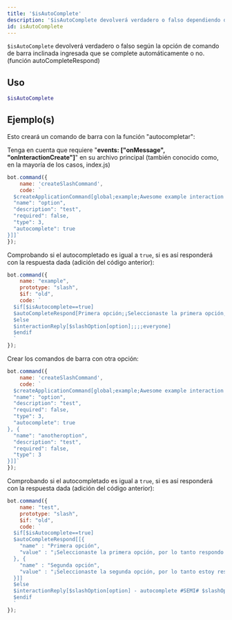 ```yaml
---
title: '$isAutoComplete'
description: '$isAutoComplete devolverá verdadero o falso dependiendo de que la opción de la barra de comandos introducida sea autocompletada o no. (función autoCompleteRespond)'
id: isAutoComplete
---
```


`$isAutoComplete` devolverá verdadero o falso según la opción de comando de barra inclinada ingresada que se complete automáticamente o no. (función autoCompleteRespond)

## Uso

```php
$isAutoComplete
```

## Ejemplo(s)

Esto creará un comando de barra con la función "autocompletar":

Tenga en cuenta que requiere "**events: ["onMessage", "onInteractionCreate"]**" en su archivo principal (también conocido como, en la mayoría de los casos, index.js)

```javascript
bot.command({
    name: 'createSlashCommand',
    code: `
  $createApplicationCommand[global;example;Awesome example interaction command with auto-complete!;true;slash;[{
  "name": "option", 
  "description": "test",
  "required": false,
  "type": 3, 
  "autocomplete": true
}]]`
});
```

Comprobando si el autocompletado es igual a `true`, si es así responderá con la respuesta dada (adición del código anterior):

```javascript
bot.command({
    name: "example",
    prototype: "slash",
    $if: "old",
    code: `
  $if[$isAutocomplete==true]
  $autoCompleteRespond[Primera opción;¡Seleccionaste la primera opción, por lo tanto estoy respondiendo con esto!;Segunda opción;¡Seleccionaste el primer segundo, por lo tanto, estoy respondiendo con esto!]
  $else
  $interactionReply[$slashOption[option];;;;everyone]
  $endif
  `
});
```

Crear los comandos de barra con otra opción:

```javascript
bot.command({
    name: 'createSlashCommand',
    code: `
  $createApplicationCommand[global;example;Awesome example interaction command with auto-complete!;true;slash;[{
  "name": "option",
  "description": "test",
  "required": false, 
  "type": 3,
  "autocomplete": true 
}, {
  "name": "anotheroption",
  "description": "test",
  "required": false,
  "type": 3
}]]`
});
```

Comprobando si el autocompletado es igual a `true`, si es así responderá con la respuesta dada (adición del código anterior):

```javascript
bot.command({
    name: "test",
    prototype: "slash",
    $if: "old",
    code: `
  $if[$isAutocomplete==true]
  $autoCompleteRespond[[{ 
    "name" : "Primera opción",
    "value" : "¡Seleccionaste la primera opción, por lo tanto respondo con esto!"
  }, {
    "name" : "Segunda opción",
    "value" : "¡Seleccionaste la segunda opción, por lo tanto estoy respondiendo con esto!"
  }]]
  $else
  $interactionReply[$slashOption[option] - autocomplete #SEMI# $slashOption[anotheroption] - false autocomplete;;;;everyone]
  $endif
  `
});
```